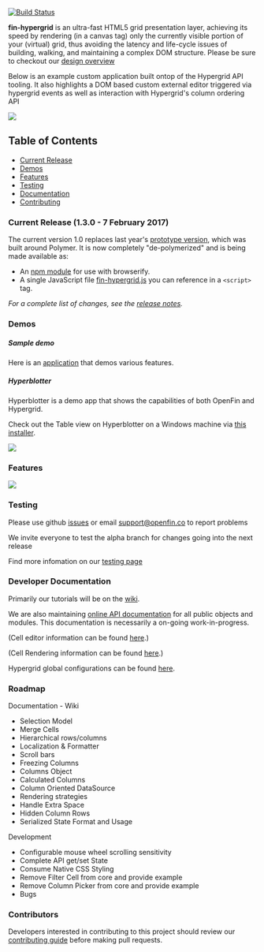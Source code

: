 [![Build Status](https://travis-ci.org/openfin/fin-hypergrid.svg?branch=develop)](https://travis-ci.org/openfin/fin-hypergrid)

**fin-hypergrid** is an ultra-fast HTML5 grid presentation layer, achieving its speed by rendering (in a canvas tag) only the currently visible portion of your (virtual) grid, thus avoiding the latency and life-cycle issues of building, walking, and maintaining a complex DOM structure. Please be sure to checkout our [design overview](https://github.com/openfin/fin-hypergrid/blob/master/OVERVIEW.md) 

Below is an example custom application built ontop of the Hypergrid API tooling. It also highlights a DOM based custom external editor triggered via hypergrid events as well as interaction with Hypergrid's column ordering API

<img src="images/README/gridshot04.gif">

## Table of Contents
* [Current Release](https://github.com/openfin/fin-hypergrid#current-release-121---27-october-2016)
* [Demos](https://github.com/openfin/fin-hypergrid/blob/master/README.md#demos)
* [Features](https://github.com/openfin/fin-hypergrid/blob/master/README.md#features)
* [Testing](https://github.com/openfin/fin-hypergrid/blob/master/README.md#testing)
* [Documentation](https://github.com/openfin/fin-hypergrid/blob/master/README.md#developer-documentation)
* [Contributing](https://github.com/openfin/fin-hypergrid/blob/master/README.md#contributors)

### Current Release (1.3.0 - 7 February 2017)

The current version 1.0 replaces last year's [prototype version](https://github.com/openfin/fin-hypergrid/tree/polymer-prototype), which was built around Polymer. It is now completely "de-polymerized" and is being made available as:
* An [npm module](https://www.npmjs.com/package/fin-hypergrid) for use with browserify.
* A single JavaScript file [fin-hypergrid.js](https://openfin.github.io/fin-hypergrid/build/fin-hypergrid.js) you can reference in a `<script>` tag.

_For a complete list of changes, see the [release notes](https://github.com/openfin/fin-hypergrid/releases)._

### Demos

##### Sample demo

Here is an [application](http://openfin.github.io/fin-hypergrid/) that demos various features.
   
##### Hyperblotter

Hyperblotter is a demo app that shows the capabilities of both OpenFin and Hypergrid.

Check out the Table view on Hyperblotter on a Windows machine via [this installer](https://dl.openfin.co/services/download?fileName=Hyperblotter&config=http://cdn.openfin.co/demos/hyperblotter/app.json).

![](https://github.com/openfin/fin-hypergrid/blob/master/images/README/Hyperblotter%20Tabled%20Reduced%20Rows.png)

### Features

![](https://github.com/openfin/fin-hypergrid/blob/master/images/README/Hypergrid%20Features.png)

### Testing

Please use github [issues](https://github.com/openfin/fin-hypergrid/issues) or email support@openfin.co to report problems

We invite everyone to test the alpha branch for changes going into the next release

Find more infomation on our [testing page](https://github.com/openfin/fin-hypergrid/blob/master/TESTING.md)

### Developer Documentation

Primarily our tutorials will be on the [wiki](https://github.com/openfin/fin-hypergrid/wiki). 

We are also maintaining [online API documentation](http://openfin.github.io/fin-hypergrid/doc/Hypergrid.html) for all public objects and modules. This documentation is necessarily a on-going work-in-progress.

(Cell editor information can be found [here](https://github.com/openfin/fin-hypergrid/wiki/Cell-Editors).)

(Cell Rendering information can be found [here](https://github.com/openfin/fin-hypergrid/wiki/Cell-Renderers).)

Hypergrid global configurations can be found [here](http://openfin.github.io/fin-hypergrid/doc/module-defaults.html). 

### Roadmap

Documentation - Wiki
 * Selection Model
 * Merge Cells
 * Hierarchical rows/columns
 * Localization & Formatter
 * Scroll bars
 * Freezing Columns
 * Columns Object
 * Calculated Columns
 * Column Oriented DataSource
 * Rendering strategies 
 * Handle Extra Space
 * Hidden Column Rows
 * Serialized State Format and Usage

Development
 * Configurable mouse wheel scrolling sensitivity 
 * Complete API get/set State
 * Consume Native CSS Styling
 * Remove Filter Cell from core and provide example
 * Remove Column Picker from core and provide example
 * Bugs


### Contributors

Developers interested in contributing to this project should review our [contributing guide](CONTRIBUTING.md) before making pull requests.
